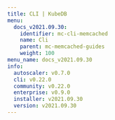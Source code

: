 ```yaml
---
title: CLI | KubeDB
menu:
  docs_v2021.09.30:
    identifier: mc-cli-memcached
    name: Cli
    parent: mc-memcached-guides
    weight: 100
menu_name: docs_v2021.09.30
info:
  autoscaler: v0.7.0
  cli: v0.22.0
  community: v0.22.0
  enterprise: v0.9.0
  installer: v2021.09.30
  version: v2021.09.30
---
```


